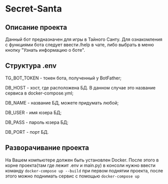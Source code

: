 # Secret-Santa

## Описание проекта
Данный бот предназначен для игры в Тайного Санту. Для ознакомления с функциями бота
следует ввести /help в чате, либо выбрать в меню кнопку "Узнать информацию о боте".

## Структура .env

TG_BOT_TOKEN - токен бота, полученный у BotFather;

DB_HOST - хост, где расположена БД. В данном случае это название сервиса в docker-compose.yml;

DB_NAME - название БД, можете придумать любой;

DB_USER - имя юзера БД;

DB_PASS - пароль юзера БД;

DB_PORT - порт БД.

## Разворачивание проекта
На Вашем компьютере должен быть установлен Docker. После этого в корне проекта(там где лежит .env и main.py) в консоли нужно ввести команду 
```docker-compose up --build``` при первом поднятии проекта, после этого можно поднимать сервис с помощью ```docker-compose up```
